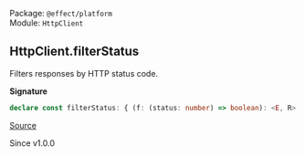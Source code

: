 Package: `@effect/platform`<br />
Module: `HttpClient`<br />

## HttpClient.filterStatus

Filters responses by HTTP status code.

**Signature**

```ts
declare const filterStatus: { (f: (status: number) => boolean): <E, R>(self: HttpClient.With<E, R>) => HttpClient.With<E | Error.ResponseError, R>; <E, R>(self: HttpClient.With<E, R>, f: (status: number) => boolean): HttpClient.With<E | Error.ResponseError, R>; }
```

[Source](https://github.com/Effect-TS/effect/tree/main/packages/platform/src/HttpClient.ts#L331)

Since v1.0.0